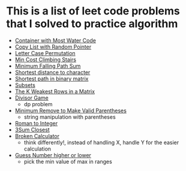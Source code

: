 # This is a list of leet code problems that I solved to practice algorithm


* [Container with Most Water Code](./Container%20With%20Most%20Water.cpp)
* [Copy List with Random Pointer](./Copy%20List%20with%20Random%20Pointer.cpp)
* [Letter Case Permutation](./Letter%20Case%20Permutation.cpp)
* [Min Cost Climbing Stairs](./Min%20Cost%20Climbing%20Stairs.cpp)
* [Minimum Falling Path Sum](./Minimum%20Falling%20Path%20Sum.cpp)
* [Shortest distance to character](./Shortest%20distance%20to%20character.cpp)
* [Shortest path in binary matrix](./Shortest%20path%20in%20binary%20matrix.cpp)
* [Subsets](./Subsets.cpp)
* [The K Weakest Rows in a Matrix](./The%20K%20Weakest%20Rows%20in%20a%20Matrix.cpp)
* [Divisor Game](./Divisor%20Game.cpp)
  * dp problem
* [Minimum Remove to Make Valid Parentheses](./Minimum%20Remove%20to%20Make%20Valid%20Parentheses.cpp)
  * string manipulation with parentheses 
* [Roman to Integer](./Roman%20to%20Integer.cpp)
* [3Sum Closest](./3Sum%20Closest.cpp)
* [Broken Calculator](./Broken%20Calculator.cpp)
  * think differently!, instead of handling X, handle Y for the easier calculation
* [Guess Number higher or lower](./Guess%20Number%20Higer%20or%20Lower%20ii.cpp)
  * pick the min value of max in ranges  
